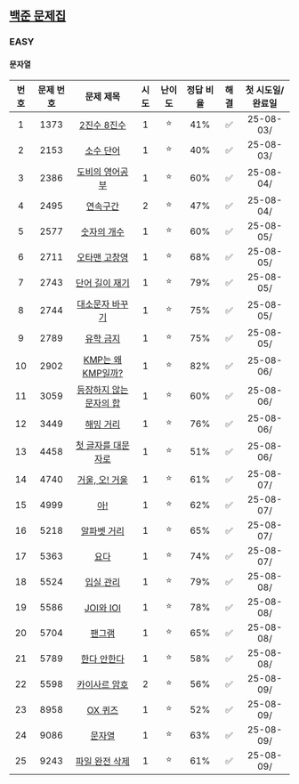 ## [백준 문제집](https://www.acmicpc.net/workbook/by/soo7652)

### EASY
#### 문자열
| 번호 | 문제 번호 |                         문제 제목                         | 시도 | 난이도 | 정답 비율 | 해결 | 첫 시도일/완료일 |
|:--:|:-----:|:-----------------------------------------------------:|:--:|:---:|:-----:|:--:|:---------:|
| 1  | 1373  |    [2진수 8진수](https://www.acmicpc.net/problem/1373)    | 1  |  ⭐  |  41%  | ✅  | 25-08-03/ |
| 2  | 2153  |     [소수 단어](https://www.acmicpc.net/problem/2153)     | 1  |  ⭐  |  40%  | ✅  | 25-08-03/ |
| 3  | 2386  |   [도비의 영어공부](https://www.acmicpc.net/problem/2386)    | 1  |  ⭐  |  60%  | ✅  | 25-08-04/ |
| 4  | 2495  |     [연속구간](https://www.acmicpc.net/problem/2495)      | 2  |  ⭐  |  47%  | ✅  | 25-08-04/ |
| 5  | 2577  |    [숫자의 개수](https://www.acmicpc.net/problem/2577)     | 1  |  ⭐  |  60%  | ✅  | 25-08-05/ |
| 6  | 2711  |    [오타맨 고창영](https://www.acmicpc.net/problem/2711)    | 1  |  ⭐  |  68%  | ✅  | 25-08-05/ |
| 7  | 2743  |   [단어 길이 재기](https://www.acmicpc.net/problem/2743)    | 1  |  ⭐  |  79%  | ✅  | 25-08-05/ |
| 8  | 2744  |   [대소문자 바꾸기](https://www.acmicpc.net/problem/2744)    | 1  |  ⭐  |  75%  | ✅  | 25-08-05/ |
| 9  | 2789  |     [유학 금지](https://www.acmicpc.net/problem/2789)     | 1  |  ⭐  |  75%  | ✅  | 25-08-05/ |
| 10 | 2902  | [KMP는 왜 KMP일까?](https://www.acmicpc.net/problem/2902) | 1  |  ⭐  |  82%  | ✅  | 25-08-06/ |
| 11 | 3059  | [등장하지 않는 문자의 합](https://www.acmicpc.net/problem/3059) | 1  |  ⭐  |  60%  | ✅  | 25-08-06/ |
| 12 | 3449  |     [해밍 거리](https://www.acmicpc.net/problem/3449)     | 1  |  ⭐  |  76%  | ✅  | 25-08-06/ |
| 13 | 4458  |  [첫 글자를 대문자로](https://www.acmicpc.net/problem/4458)   | 1  |  ⭐  |  51%  | ✅  | 25-08-06/ |
| 14 | 4740  |   [거울, 오! 거울](https://www.acmicpc.net/problem/4740)   | 1  |  ⭐  |  61%  | ✅  | 25-08-07/ |
| 15 | 4999  |      [아!](https://www.acmicpc.net/problem/4999)       | 1  |  ⭐  |  62%  | ✅  | 25-08-07/ |
| 16 | 5218  |    [알파벳 거리](https://www.acmicpc.net/problem/5218)     | 1  |  ⭐  |  65%  | ✅  | 25-08-07/ |
| 17 | 5363  |      [요다](https://www.acmicpc.net/problem/5363)       | 1  |  ⭐  |  74%  | ✅  | 25-08-07/ |
| 18 | 5524  |     [입실 관리](https://www.acmicpc.net/problem/5524)     | 1  |  ⭐  |  79%  | ✅  | 25-08-08/ |
| 19 | 5586  |   [JOI와 IOI](https://www.acmicpc.net/problem/5586)    | 1  |  ⭐  |  78%  | ✅  | 25-08-08/ |
| 20 | 5704  |      [팬그램](https://www.acmicpc.net/problem/5704)      | 1  |  ⭐  |  65%  | ✅  | 25-08-08/ |
| 21 | 5789  |    [한다 안한다](https://www.acmicpc.net/problem/5789)     | 1  |  ⭐  |  58%  | ✅  | 25-08-08/ |
| 22 | 5598  |    [카이사르 암호](https://www.acmicpc.net/problem/5598)    | 2  |  ⭐  |  56%  | ✅  | 25-08-09/ |
| 23 | 8958  |     [OX 퀴즈](https://www.acmicpc.net/problem/8958)     | 1  |  ⭐  |  52%  | ✅  | 25-08-09/ |
| 24 | 9086  |      [문자열](https://www.acmicpc.net/problem/9086)      | 1  |  ⭐  |  63%  | ✅  | 25-08-09/ |
| 25 | 9243  |   [파일 완전 삭제](https://www.acmicpc.net/problem/9243)    | 1  |  ⭐  |  61%  | ✅  | 25-08-09/ |